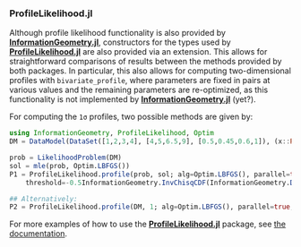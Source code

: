 


### ProfileLikelihood.jl


Although profile likelihood functionality is also provided by [**InformationGeometry.jl**](https://github.com/RafaelArutjunjan/InformationGeometry.jl), constructors for the types used by [**ProfileLikelihood.jl**](https://github.com/DanielVandH/ProfileLikelihood.jl) are also provided via an extension.
This allows for straightforward comparisons of results between the methods provided by both packages. In particular, this also allows for computing two-dimensional profiles with `bivariate_profile`, where parameters are fixed in pairs at various values and the remaining parameters are re-optimized, as this functionality is not implemented by [**InformationGeometry.jl**](https://github.com/RafaelArutjunjan/InformationGeometry.jl) (yet?).

For computing the `1σ` profiles, two possible methods are given by:
```julia
using InformationGeometry, ProfileLikelihood, Optim
DM = DataModel(DataSet([1,2,3,4], [4,5,6.5,9], [0.5,0.45,0.6,1]), (x::Real, θ::AbstractVector{<:Real}) -> θ[1]^3 * x + exp(θ[1] + θ[2]))

prob = LikelihoodProblem(DM)
sol = mle(prob, Optim.LBFGS())
P1 = ProfileLikelihood.profile(prob, sol; alg=Optim.LBFGS(), parallel=true, conf_level=ConfVol(1),
    threshold=-0.5InformationGeometry.InvChisqCDF(InformationGeometry.DOF(DM), ConfVol(1)), resolution=51)

## Alternatively:
P2 = ProfileLikelihood.profile(DM, 1; alg=Optim.LBFGS(), parallel=true, resolution=51)
```
For more examples of how to use the [**ProfileLikelihood.jl**](https://github.com/DanielVandH/ProfileLikelihood.jl) package, see [the documentation](https://danielvandh.github.io/ProfileLikelihood.jl/dev).